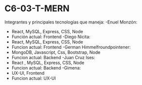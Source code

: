 # C6-03-T-MERN

Integrantes y principales tecnologías que maneja:
-Enuel Monzón:
-	React, MySQL, Express, CSS, Node
-	Función actual: Frontend
-Diego Nicita:
-	React, MySQL, Express, CSS, Node
-	Funcion actual: Frontend
-German Himmelfroundpointener:
-	MongoDB, Javascript, Css, Bootstrap, Node
-	Funcion actual: Backend
-Juan Cruz Ises:
-	React , MySQL, Express, CSS, Node
-	Funcion actual: Backend
-Gimena:
-	UX-UI, Frontend
-	Funcion actual: UX-UI
